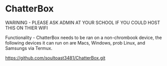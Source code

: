 # ChatterBox
WARINING - PLEASE ASK ADMIN AT YOUR SCHOOL IF YOU COULD HOST THIS ON THIER WIFI

Functionality - ChatterBox needs to be ran on a non-chrombook device, the following devices it can run on are Macs, Windows, prob Linux, and Samsungs via Termux. 

https://github.com/soultoast3481/ChatterBox.git
